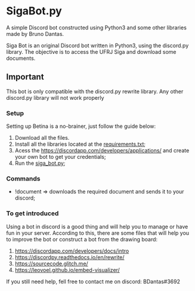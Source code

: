  # SigaBot.py

A simple Discord bot constructed using Python3 and some other libraries made by Bruno Dantas.

Siga Bot is an original Discord bot written in Python3, using the discord.py library. The objective is to access the UFRJ Siga and download some documents.


## Important 
This bot is only compatible with the discord.py rewrite library. Any other discord.py library will not work properly


### Setup
Setting up Betina is a no-brainer, just follow the guide below:
1. Download all the files.
2. Install all the libraries located at the [requirements.txt](requirements.txt);
3. Acess the https://discordapp.com/developers/applications/ and create your own bot to get your credentials;
4. Run the [siga_bot.py](https://github.com/DantasB/Siga-Bot/blob/main/siga_bot.py);

### Commands
- !document <Login> <Password> <Type Of Document> => downloads the required document and sends it to your discord;


### To get introduced
Using a bot in discord is a good thing and will help you to manage or have fun in your server. According to this, there are some files that will help you to improve the bot or construct a bot from the drawing board:
1. https://discordapp.com/developers/docs/intro
2. https://discordpy.readthedocs.io/en/rewrite/
3. https://sourcecode.glitch.me/
4. https://leovoel.github.io/embed-visualizer/

If you still need help, fell free to contact me on discord: BDantas#3692
